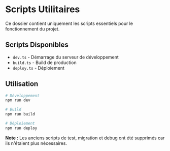 # Scripts Utilitaires

Ce dossier contient uniquement les scripts essentiels pour le fonctionnement du projet.

## Scripts Disponibles

- `dev.ts` - Démarrage du serveur de développement
- `build.ts` - Build de production
- `deploy.ts` - Déploiement

## Utilisation

```bash
# Développement
npm run dev

# Build
npm run build

# Déploiement
npm run deploy
```

**Note :** Les anciens scripts de test, migration et debug ont été supprimés car ils n'étaient plus nécessaires.

